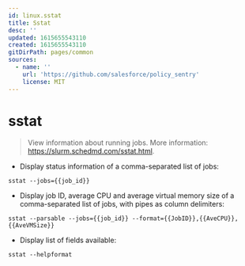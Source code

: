 ```yaml
---
id: linux.sstat
title: Sstat
desc: ''
updated: 1615655543110
created: 1615655543110
gitDirPath: pages/common
sources:
  - name: ''
    url: 'https://github.com/salesforce/policy_sentry'
    license: MIT
---
```

# sstat

> View information about running jobs.
> More information: <https://slurm.schedmd.com/sstat.html>.

- Display status information of a comma-separated list of jobs:

`sstat --jobs={{job_id}}`

- Display job ID, average CPU and average virtual memory size of a comma-separated list of jobs, with pipes as column delimiters:

`sstat --parsable --jobs={{job_id}} --format={{JobID}},{{AveCPU}},{{AveVMSize}}`

- Display list of fields available:

`sstat --helpformat`

